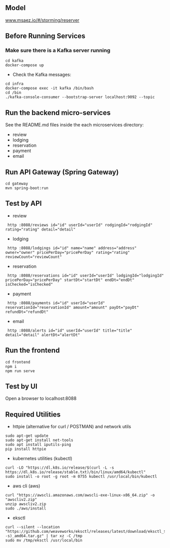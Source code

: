# 

## Model
www.msaez.io/#/storming/reserver

## Before Running Services
### Make sure there is a Kafka server running
```
cd kafka
docker-compose up
```
- Check the Kafka messages:
```
cd infra
docker-compose exec -it kafka /bin/bash
cd /bin
./kafka-console-consumer --bootstrap-server localhost:9092 --topic
```

## Run the backend micro-services
See the README.md files inside the each microservices directory:

- review
- lodging
- reservation
- payment
- email


## Run API Gateway (Spring Gateway)
```
cd gateway
mvn spring-boot:run
```

## Test by API
- review
```
 http :8088/reviews id="id" userId="userId" rodgingId="rodgingId" rating="rating" detail="detail" 
```
- lodging
```
 http :8088/lodgings id="id" name="name" address="address" owner="owner" pricePerDay="pricePerDay" rating="rating" reviewCount="reviewCount" 
```
- reservation
```
 http :8088/reservations id="id" userId="userId" lodgingId="lodgingId" pricePerDay="pricePerDay" startDt="startDt" endDt="endDt" isChecked="isChecked" 
```
- payment
```
 http :8088/payments id="id" userId="userId" reservationId="reservationId" amount="amount" payDt="payDt" refundDt="refundDt" 
```
- email
```
 http :8088/alerts id="id" userId="userId" title="title" detail="detail" alertDt="alertDt" 
```


## Run the frontend
```
cd frontend
npm i
npm run serve
```

## Test by UI
Open a browser to localhost:8088

## Required Utilities

- httpie (alternative for curl / POSTMAN) and network utils
```
sudo apt-get update
sudo apt-get install net-tools
sudo apt install iputils-ping
pip install httpie
```

- kubernetes utilities (kubectl)
```
curl -LO "https://dl.k8s.io/release/$(curl -L -s https://dl.k8s.io/release/stable.txt)/bin/linux/amd64/kubectl"
sudo install -o root -g root -m 0755 kubectl /usr/local/bin/kubectl
```

- aws cli (aws)
```
curl "https://awscli.amazonaws.com/awscli-exe-linux-x86_64.zip" -o "awscliv2.zip"
unzip awscliv2.zip
sudo ./aws/install
```

- eksctl 
```
curl --silent --location "https://github.com/weaveworks/eksctl/releases/latest/download/eksctl_$(uname -s)_amd64.tar.gz" | tar xz -C /tmp
sudo mv /tmp/eksctl /usr/local/bin
```

